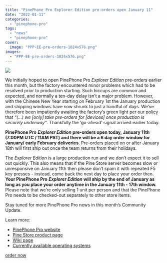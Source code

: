 ```yaml
---
title: "PinePhone Pro Explorer Edition pre-orders open January 11"
date: "2022-01-11"
categories: 
  - "pinephone-pro"
tags: 
  - "news"
  - "pinephone-pro"
cover: 
  image: "PPP-EE-pre-orders-1024x576.png"
images:
  - "PPP-EE-pre-orders-1024x576.png"
---
```


![](/blog/images/PPP-EE-pre-orders-1024x576.png)

We initially hoped to open PinePhone Pro _Explorer Edition_ pre-orders earlier this month, but the factory encountered minor problems which had to be resolved prior to production starting. Such hiccups are common and expected, and normally a ten-day delay isn’t a major problem. However, with the Chinese New Year starting on February 1st the January production and shipping windows have now shrunk to just a handful of days. We’ve therefore been impatiently awaiting the factory’s green light per our [policy](https://www.pine64.org/2021/03/15/march-update/) that _“(...) we \[only\] take pre-orders for \[devices\] once production is securely underway”_. Thankfully the ‘go-ahead’ signal arrived earlier today. 

**PinePhone Pro** **_Explorer Edition_** **pre-orders open today, January 11th (7:00PM UTC / 11AM PST) and there will be a 6 day order window for January/ early February deliveries**. Pre-orders placed on or after January 18th will first ship out once the team returns from their holidays.

The _Explorer Edition_ is a large production run and we don’t expect it to sell out quickly. This also means that if the Pine Store server becomes slow or unresponsive on January 11th then please don’t spam it with repeated F5 key presses - instead, come back the next day to place your order then. **Your PinePhone Pro** **_Explorer Edition_** **will ship by the end of January as long as you place your order anytime in the January 11th - 17th window.** Please note that we’re only selling 1 unit per person and that the PinePhone Pro needs to be checked-out separately to other store items. 

Stay tuned for more PinePhone Pro news in this month’s Community Update. 

Learn more:

- [PinePhone Pro website](https://www.pine64.org/pinephonepro/)
- [Pine Store product page](https://pine64.com/product-category/smartphones/pinephone-pro/)
- [Wiki page](https://wiki.pine64.org/wiki/PinePhone_Pro)
- [Currently available operating systems](https://wiki.pine64.org/wiki/PinePhone_Pro_Software_Releases) 

[order now](https://pine64.com/product-category/smartphones/pinephone-pro/)
